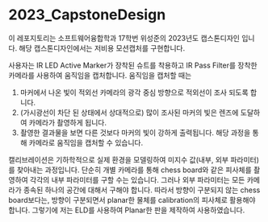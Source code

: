 # 2023_CapstoneDesign

이 레포지토리는 소프트웨어융합학과 17학번 위성준의 2023년도 캡스톤디자인 입니다.
해당 캡스톤디자인에서는 저비용 모션캡처를 구현합니다.

사용자는 IR LED Active Marker가 장착된 슈트를 착용하고 IR Pass Filter를 장착한 카메라를 사용하여 움직임을 캡처합니다.
움직임을 캡처할 때는
  1. 마커에서 나온 빛이 적외선 카메라의 광각 중심 방향으로 적외선이 조사 되도록 합니다.
  2. (가시광선이 차단 된 상태에서 상대적으로) 많이 조사된 마커의 빛은 렌즈에 도달하여 카메라가 촬영하게 됩니다.
  3. 촬영한 결과물을 보면 다른 것보다 마커의 빛이 강하게 출력됩니다.
해당 과정을 통해 카메라로 움직임을 캡처할 수 있습니다.

캘리브레이션은 기하학적으로 실제 환경을 모델링하여 미지수 값(내부, 외부 파라미터)를 찾아내는 과정입니다.
단순히 개별 카메라를 통해 chess board와 같은 피사체를 촬영하여 각각의 내부 파라미터를 구할 수는 있습니다. 그러나 외부 파라미터는 모든 카메라가 종속된 하나의 공간에 대해서 구해야 합니다.
따라서 방향이 구분되지 않는 chess board보다는, 방향이 구분되면서 planar한 물체를 calibration의 피사체로 활용해야 합니다.
그렇기에 저는 ELD를 사용하여 Planar한 판을 제작하여 사용하였습니다.
